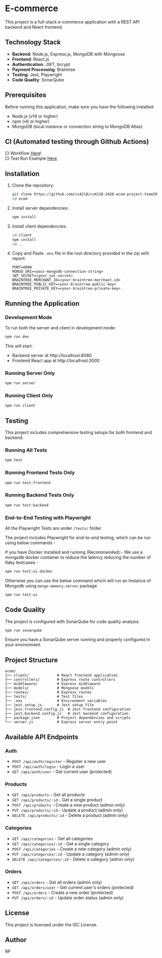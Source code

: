 # E-commerce

This project is a full-stack e-commerce application with a REST API backend and React frontend.

## Technology Stack

- **Backend**: Node.js, Express.js, MongoDB with Mongoose
- **Frontend**: React.js
- **Authentication**: JWT, bcrypt
- **Payment Processing**: Braintree
- **Testing**: Jest, Playwright
- **Code Quality**: SonarQube

## Prerequisites

Before running this application, make sure you have the following installed:

- Node.js (v14 or higher)
- npm (v6 or higher)
- MongoDB (local instance or connection string to MongoDB Atlas)

## CI (Automated testing through Github Actions)

CI Workflow [Here](https://github.com/cs4218/cs4218-2420-ecom-project-team20/actions/workflows/main.yml)!
\
CI Test Run Example [Here](https://github.com/cs4218/cs4218-2420-ecom-project-team20/actions/runs/13738099412/job/38424162066)

## Installation

1. Clone the repository:
   ```bash
   git clone https://github.com/cs4218/cs4218-2420-ecom-project-team20.git
   cd ecom
   ```

2. Install server dependencies:
   ```bash
   npm install
   ```

3. Install client dependencies:
   ```bash
   cd client
   npm install
   cd ..
   ```

4. Copy and Paste `.env` file in the root directory provided in the zip with report:
   ```
   PORT=8080
   MONGO_URI=<your-mongodb-connection-string>
   JWT_SECRET=<your-jwt-secret>
   BRAINTREE_MERCHANT_ID=<your-braintree-merchant-id>
   BRAINTREE_PUBLIC_KEY=<your-braintree-public-key>
   BRAINTREE_PRIVATE_KEY=<your-braintree-private-key>
   ```

## Running the Application

### Development Mode

To run both the server and client in development mode:

```bash
npm run dev
```

This will start:
- Backend server at http://localhost:8080
- Frontend React app at http://localhost:3000

### Running Server Only

```bash
npm run server
```

### Running Client Only

```bash
npm run client
```

## Testing

This project includes comprehensive testing setups for both frontend and backend.

### Running All Tests

```bash
npm test
```

### Running Frontend Tests Only

```bash
npm run test:frontend
```

### Running Backend Tests Only

```bash
npm run test:backend
```

### End-to-End Testing with Playwright

All the Playwright Tests are under `/tests/` folder 

The project includes Playwright for end-to-end testing, which can be run using below commands - 

If you have Docker installed and running (Recommended):- 
We use a mongodb docker container to reduce the latency reducing the number of flaky testcases -

```bash
npm run test:ui-docker
```

Otherwise you can use the below command which will run an Instance of Mongodb using
`mongo-memory-server` package

```bash
npm run test:ui
```

## Code Quality

The project is configured with SonarQube for code quality analysis:

```bash
npm run sonarqube
```

Ensure you have a SonarQube server running and properly configured in your environment.

## Project Structure

```
ecom/
├── client/             # React frontend application
├── controllers/        # Express route controllers
├── middleware/         # Express middleware
├── models/             # Mongoose models
├── routes/             # Express routes
├── tests/              # Test files
├── .env                # Environment variables
├── jest.setup.js       # Jest setup file
├── jest.frontend.config.js  # Jest frontend configuration
├── jest.backend.config.js   # Jest backend configuration
├── package.json        # Project dependencies and scripts
└── server.js           # Express server entry point
```

## Available API Endpoints

### Auth
- `POST /api/auth/register` - Register a new user
- `POST /api/auth/login` - Login a user
- `GET /api/auth/user` - Get current user (protected)

### Products
- `GET /api/products` - Get all products
- `GET /api/products/:id` - Get a single product
- `POST /api/products` - Create a new product (admin only)
- `PUT /api/products/:id` - Update a product (admin only)
- `DELETE /api/products/:id` - Delete a product (admin only)

### Categories
- `GET /api/categories` - Get all categories
- `GET /api/categories/:id` - Get a single category
- `POST /api/categories` - Create a new category (admin only)
- `PUT /api/categories/:id` - Update a category (admin only)
- `DELETE /api/categories/:id` - Delete a category (admin only)

### Orders
- `GET /api/orders` - Get all orders (admin only)
- `GET /api/orders/user` - Get current user's orders (protected)
- `POST /api/orders` - Create a new order (protected)
- `PUT /api/orders/:id` - Update order status (admin only)

## License

This project is licensed under the ISC License.

## Author

RP
